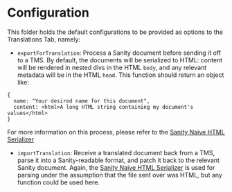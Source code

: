 # Configuration

This folder holds the default configurations to be provided as options to the Translations Tab, namely:
* `exportForTranslation`: Process a Sanity document before sending it off to a TMS. By default, the documents will be serialized to HTML: content will be rendered in nested divs in the HTML `body`,  and any relevant metadata will be in the HTML `head`. This function should return an object like:
```
{
  name: "Your desired name for this document",
  content: <html>A long HTML string containing my document's values</html>
}
``` 
For more information on this process, please refer to the [Sanity Naive HTML Serializer](https://github.com/sanity-io/sanity-naive-html-serializer)

* `importTranslation`: Receive a translated document back from a TMS, parse it into a Sanity-readable format, and patch it back to the relevant Sanity document. Again, the [Sanity Naive HTML Serializer](https://github.com/sanity-io/sanity-naive-html-serializer) is used for parsing under the assumption that the file sent over was HTML, but any function could be used here. 